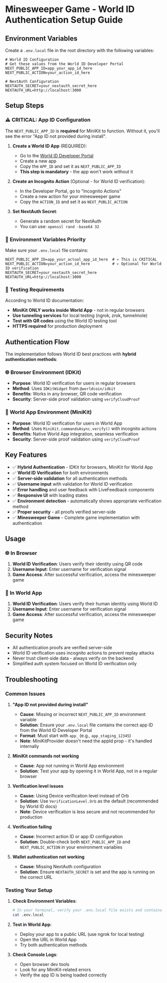 # Minesweeper Game - World ID Authentication Setup Guide

## Environment Variables

Create a `.env.local` file in the root directory with the following variables:

```env
# World ID Configuration
# Get these values from the World ID Developer Portal
NEXT_PUBLIC_APP_ID=app_your_app_id_here
NEXT_PUBLIC_ACTION=your_action_id_here

# NextAuth Configuration
NEXTAUTH_SECRET=your_nextauth_secret_here
NEXTAUTH_URL=http://localhost:3000
```

## Setup Steps

### ⚠️ **CRITICAL: App ID Configuration**

The `NEXT_PUBLIC_APP_ID` is **required** for MiniKit to function. Without it, you'll see the error "App ID not provided during install".

1. **Create a World ID App** (REQUIRED):

   - Go to the [World ID Developer Portal](https://developer.worldcoin.org/)
   - Create a new app
   - Copy the `APP_ID` and set it as `NEXT_PUBLIC_APP_ID`
   - **This step is mandatory** - the app won't work without it

2. **Create an Incognito Action** (Optional - for World ID verification):

   - In the Developer Portal, go to "Incognito Actions"
   - Create a new action for your minesweeper game
   - Copy the `ACTION_ID` and set it as `NEXT_PUBLIC_ACTION`

3. **Set NextAuth Secret**:
   - Generate a random secret for NextAuth
   - You can use: `openssl rand -base64 32`

### 🔧 **Environment Variables Priority**

Make sure your `.env.local` file contains:

```env
NEXT_PUBLIC_APP_ID=app_your_actual_app_id_here  # ← This is CRITICAL
NEXT_PUBLIC_ACTION=your_action_id_here          # ← Optional for World ID verification
NEXTAUTH_SECRET=your_nextauth_secret_here
NEXTAUTH_URL=http://localhost:3000
```

### 📱 **Testing Requirements**

According to World ID documentation:

- **MiniKit ONLY works inside World App** - not in regular browsers
- **Use tunneling services** for local testing (ngrok, zrok, tunnelmole)
- **Test with QR codes** using the World ID testing tool
- **HTTPS required** for production deployment

## Authentication Flow

The implementation follows World ID best practices with **hybrid authentication methods**:

### 🌐 **Browser Environment (IDKit)**

- **Purpose**: World ID verification for users in regular browsers
- **Method**: Uses `IDKitWidget` from `@worldcoin/idkit`
- **Benefits**: Works in any browser, QR code verification
- **Security**: Server-side proof validation using `verifyCloudProof`

### 📱 **World App Environment (MiniKit)**

- **Purpose**: World ID verification for users in World App
- **Method**: Uses `MiniKit.commandsAsync.verify()` with incognito actions
- **Benefits**: Native World App integration, seamless verification
- **Security**: Server-side proof validation using `verifyCloudProof`

## Key Features

- ✅ **Hybrid Authentication** - IDKit for browsers, MiniKit for World App
- ✅ **World ID Verification** for both environments
- ✅ **Server-side validation** for all authentication methods
- ✅ **Username input** with validation for World ID verification
- ✅ **Error handling** and user feedback with LiveFeedback components
- ✅ **Responsive UI** with loading states
- ✅ **Environment detection** - automatically shows appropriate verification method
- ✅ **Proper security** - all proofs verified server-side
- ✅ **Minesweeper Game** - Complete game implementation with authentication

## Usage

### 🌐 **In Browser**

1. **World ID Verification**: Users verify their identity using QR code
2. **Username Input**: Enter username for verification signal
3. **Game Access**: After successful verification, access the minesweeper game

### 📱 **In World App**

1. **World ID Verification**: Users verify their human identity using World ID
2. **Username Input**: Enter username for verification signal
3. **Game Access**: After successful verification, access the minesweeper game

## Security Notes

- All authentication proofs are verified server-side
- World ID verification uses incognito actions to prevent replay attacks
- Never trust client-side data - always verify on the backend
- Simplified auth system focused on World ID verification only

## Troubleshooting

### Common Issues

1. **"App ID not provided during install"**

   - **Cause**: Missing or incorrect `NEXT_PUBLIC_APP_ID` environment variable
   - **Solution**: Ensure your `.env.local` file contains the correct app ID from the World ID Developer Portal
   - **Format**: Must start with `app_` (e.g., `app_staging_12345`)
   - **Note**: MiniKitProvider doesn't need the appId prop - it's handled internally

2. **MiniKit commands not working**

   - **Cause**: App not running in World App environment
   - **Solution**: Test your app by opening it in World App, not in a regular browser

3. **Verification level issues**

   - **Cause**: Using Device verification level instead of Orb
   - **Solution**: Use `VerificationLevel.Orb` as the default (recommended by World ID docs)
   - **Note**: Device verification is less secure and not recommended for production

4. **Verification failing**

   - **Cause**: Incorrect action ID or app ID configuration
   - **Solution**: Double-check both `NEXT_PUBLIC_APP_ID` and `NEXT_PUBLIC_ACTION` in your environment variables

5. **Wallet authentication not working**
   - **Cause**: Missing NextAuth configuration
   - **Solution**: Ensure `NEXTAUTH_SECRET` is set and the app is running on the correct URL

### Testing Your Setup

1. **Check Environment Variables**:

   ```bash
   # In your terminal, verify your .env.local file exists and contains:
   cat .env.local
   ```

2. **Test in World App**:

   - Deploy your app to a public URL (use ngrok for local testing)
   - Open the URL in World App
   - Try both authentication methods

3. **Check Console Logs**:
   - Open browser dev tools
   - Look for any MiniKit-related errors
   - Verify the app ID is being loaded correctly
